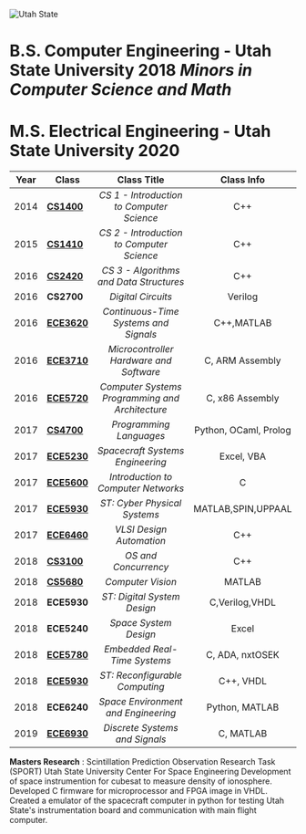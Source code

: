 ![Utah State](https://engineering.usu.edu/images/logos-wordmarks/ece/ece-stacked-black.png)


# B.S. Computer Engineering - Utah State University 2018  _Minors in Computer Science and Math_
# M.S. Electrical Engineering - Utah State University 2020



|Year|Class|Class Title |Class Info|
|---|---|:---:|:---:|
|2014|[**CS1400**](https://github.com/tiptonite/USU/tree/master/2014/CS1400)|*CS 1 - Introduction to Computer Science*|C++|
|2015|[**CS1410**](https://github.com/tiptonite/USU/tree/master/2015/CS1410)|*CS 2 - Introduction to Computer Science*|C++|
|2016|[**CS2420**](https://github.com/tiptonite/USU/tree/master/2016/CS2420)|*CS 3 - Algorithms and Data Structures*|C++|
|2016|**CS2700**|*Digital Circuits*|Verilog
|2016|[**ECE3620**](https://github.com/tiptonite/USU/tree/master/2016/ECE3620)|*Continuous-Time Systems and Signals*|C++,MATLAB|
|2016|[**ECE3710**](https://github.com/tiptonite/USU/tree/master/2016/ECE3710)|*Microcontroller Hardware and Software*|C, ARM Assembly|
|2016|[**ECE5720**](https://github.com/tiptonite/USU/tree/master/2016/ECE5720)|*Computer Systems Programming and Architecture*|C, x86 Assembly|
|2017|[**CS4700**](https://github.com/tiptonite/USU/tree/master/2017/CS4700)|*Programming Languages*|Python, OCaml, Prolog|
|2017|[**ECE5230**](https://github.com/tiptonite/USU/tree/master/2017/ECE5230)|*Spacecraft Systems Engineering*|Excel, VBA|
|2017|[**ECE5600**](https://github.com/tiptonite/USU/tree/master/2017/ECE5600)|*Introduction to Computer Networks*|C|
|2017|[**ECE5930**](https://github.com/tiptonite/USU/tree/master/2017/ECE5930)|*ST: Cyber Physical Systems*|MATLAB,SPIN,UPPAAL|
|2017|[**ECE6460**](https://github.com/tiptonite/USU/tree/master/2017/ECE6460)|*VLSI Design Automation*|C++|
|2018|[**CS3100**](https://github.com/tiptonite/USU/tree/master/2018/CS3100)|*OS and Concurrency*|C++|
|2018|[**CS5680**](https://github.com/tiptonite/USU/tree/master/2018/CS5680)|*Computer Vision*|MATLAB|
|2018|**ECE5930**|*ST: Digital System Design*|C,Verilog,VHDL|
|2018|**ECE5240**|*Space System Design*|Excel|
|2018|[**ECE5780**](https://github.com/tiptonite/USU/tree/master/2018/ECE5780)|*Embedded Real-Time Systems*|C, ADA, nxtOSEK|
|2018|[**ECE5930**](https://github.com/tiptonite/USU/tree/master/2018/ECE5930)|*ST: Reconfigurable Computing*|C++, VHDL|
|2018|**ECE6240**|*Space Environment and Engineering*|Python, MATLAB|
|2019|[**ECE6930**](https://github.com/tiptonite/USU/tree/master/2019/ECE6930)|*Discrete Systems and Signals*|C, MATLAB|

**Masters Research** : Scintillation Prediction Observation Research Task (SPORT) Utah State University Center For Space Engineering
Development of space instrumention for cubesat to measure density of ionosphere.   Developed C firmware for microprocessor and FPGA image in VHDL. Created a emulator of the spacecraft computer in python for testing Utah State's instrumentation board and communication with main flight computer.
